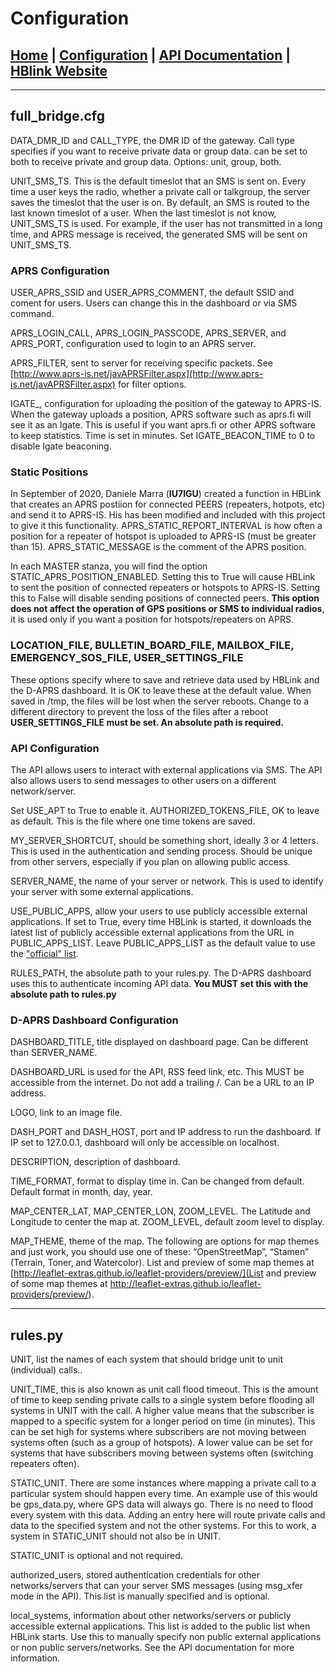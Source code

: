 # Configuration

## [Home](https://kf7eel.github.io/hblink3/) | [Configuration](/hblink3/config_doc.html) | [API Documentation](https://kf7eel.github.io/hblink3/api_doc.html) | [HBlink Website](https://hblink-org.github.io/)

----

## full_bridge.cfg

DATA_DMR_ID and CALL_TYPE, the DMR ID of the gateway. Call type specifies if you want to receive private data or group data. can be set to both to receive private and group data. Options: unit, group, both.

UNIT_SMS_TS. This is the default timeslot that an SMS is sent on. Every time a user keys the radio, whether a private call or talkgroup, the server saves the timeslot that the user is on. By default, an SMS is routed to the last known timeslot of a user. When the last timeslot is not know, UNIT_SMS_TS is used. For example, if the user has not transmitted in a long time, and APRS message is received, the generated SMS will be sent on UNIT_SMS_TS.

### APRS Configuration

USER_APRS_SSID and USER_APRS_COMMENT, the default SSID and coment for users. Users can change this in the dashboard or via SMS command.

APRS_LOGIN_CALL, APRS_LOGIN_PASSCODE, APRS_SERVER, and APRS_PORT, configuration used to login to an APRS server.

APRS_FILTER, sent to server for receiving specific packets. See [http://www.aprs-is.net/javAPRSFilter.aspx](http://www.aprs-is.net/javAPRSFilter.aspx) for filter options.

IGATE_, configuration for uploading the position of the gateway to APRS-IS. When the gateway uploads a position, APRS software such as aprs.fi will see it as an Igate. This is useful if you want aprs.fi or other APRS software to keep statistics. Time is set in minutes. Set IGATE_BEACON_TIME to 0 to disable Igate beaconing.

### Static Positions

In September of 2020, Daniele Marra (**IU7IGU**) created a function in HBLink that creates an APRS postiion for connected PEERS (repeaters, hotpots, etc) and send it to APRS-IS. His has been modified and included with this project to give it this functionality. APRS_STATIC_REPORT_INTERVAL is how often a position for a repeater of hotspot is uploaded to APRS-IS (must be greater than 15). APRS_STATIC_MESSAGE is the comment of the APRS position.

In each MASTER stanza, you will find the option STATIC_APRS_POSITION_ENABLED. Setting this to True will cause HBLink to sent the position of connected repeaters or hotspots to APRS-IS. Setting this to False will disable sending positions of connected peers. **This option does not affect the operation of GPS positions or SMS to individual radios**, it is used only if you want a position for hotspots/repeaters on APRS.

### LOCATION_FILE, BULLETIN_BOARD_FILE, MAILBOX_FILE, EMERGENCY_SOS_FILE, USER_SETTINGS_FILE

These options specify where to save and retrieve data used by HBLink and the D-APRS dashboard. It is OK to leave these at the default value. When saved in /tmp, the files will be lost when the server reboots. Change to a different directory to prevent the loss of the files after a reboot
**USER_SETTINGS_FILE must be set. An absolute path is required.**

### API Configuration

The API allows users to interact with external applications via SMS. The API also allows users to send messages to other users on a different network/server.

Set USE_APT to True to enable it.
AUTHORIZED_TOKENS_FILE, OK to leave as default. This is the file where one time tokens are saved.

MY_SERVER_SHORTCUT, should be something short, ideally 3 or 4 letters. This is used in the authentication and sending process. Should be unique from other servers, especially if you plan on allowing public access.

SERVER_NAME, the name of your server or network. This is used to identify your server with some external applications.

USE_PUBLIC_APPS, allow your users to use publicly accessible external applications. If set to True, every time HBLink is started, it downloads the latest list of publicly accessible external applications from the URL in PUBLIC_APPS_LIST. Leave PUBLIC_APPS_LIST as the default value to use the ["official" list](https://github.com/kf7eel/hblink_sms_external_apps/blob/main/public_systems.txt).

RULES_PATH, the absolute path to your rules.py. The D-APRS dashboard uses this to authenticate incoming API data. **You MUST set this with the absolute path to rules.py**

### D-APRS Dashboard Configuration

DASHBOARD_TITLE, title displayed on dashboard page. Can be different than SERVER_NAME.

DASHBOARD_URL is used for the API, RSS feed link, etc. This MUST be accessible from the internet. Do not add a trailing /. Can be a URL to an IP address.

LOGO, link to an image file.

DASH_PORT and DASH_HOST, port and IP address to run the dashboard. If IP set to 127.0.0.1, dashboard will only be accessible on localhost.

DESCRIPTION, description of dashboard.

TIME_FORMAT, format to display time in. Can be changed from default. Default format in month, day, year.

MAP_CENTER_LAT, MAP_CENTER_LON, ZOOM_LEVEL. The Latitude and Longitude to center the map at. ZOOM_LEVEL, default zoom level to display.

MAP_THEME, theme of the map. The following are options for map themes and just work, you should use one of these: “OpenStreetMap”, “Stamen” (Terrain, Toner, and Watercolor). List and preview of some map themes at [http://leaflet-extras.github.io/leaflet-providers/preview/](List and preview of some map themes at http://leaflet-extras.github.io/leaflet-providers/preview/).


----

## rules.py

UNIT, list the names of each system that should bridge unit to unit (individual) calls..

UNIT_TIME, this is also known as unit call flood timeout. This is the amount of time to keep sending private calls to a single system before
flooding all systems in UNIT with the call. A higher value means that the subscriber is mapped to a specific system for a longer period on time (in minutes). This can be set high for systems where subscribers are not moving between systems often (such as a group of hotspots). A lower value can be set for systems that have subscribers moving between systems often (switching repeaters often).

STATIC_UNIT. There are some instances where mapping a private call to a particular system should happen every time. An example use of this would be gps_data.py, where GPS data will always go. There is no need to flood every system with this data. Adding an entry here will route private calls and data to the specified system and not the other systems. For this to work, a system in STATIC_UNIT should not also be in UNIT.

STATIC_UNIT is optional and not required.

authorized_users, stored authentication credentials for other networks/servers that can your server SMS messages (using msg_xfer mode in the API). This list is manually specified and is optional.

local_systems, information about other networks/servers or publicly accessible external applications. This list is added to the public list when HBLink starts. Use this to manually specify non public external applications or non public servers/networks. See the API documentation for more information.
